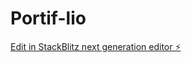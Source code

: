 # Portif-lio

[Edit in StackBlitz next generation editor ⚡️](https://stackblitz.com/~/github.com/MatheusZampolliVassallo/Portif-lio)